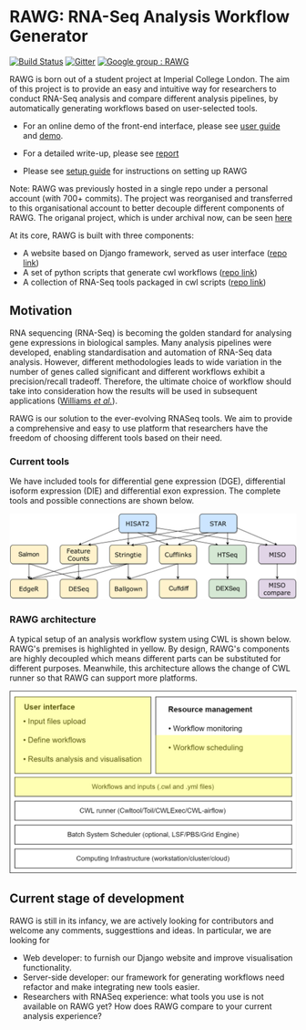 # RAWG: RNA-Seq Analysis Workflow Generator

[![Build Status](https://travis-ci.com/rawgene/cwl.svg?branch=master)](https://travis-ci.com/rawgene/cwl)
[![Gitter](https://badges.gitter.im/rawgene/rawg.svg)](https://gitter.im/rawgene/rawg?utm_source=badge&utm_medium=badge&utm_campaign=pr-badge)
[![Google group : RAWG](https://img.shields.io/badge/Google%20Group-RAWG-blue.svg)](https://groups.google.com/forum/#!forum/rawgene)

RAWG is born out of a student project at Imperial College London. The aim of this project is to provide an easy and intuitive way for researchers to conduct RNA-Seq analysis and compare different analysis pipelines, by automatically generating workflows based on user-selected tools.

- For an online demo of the front-end interface, please see [user guide](/doc/userguide.md) and [demo](http://rawg.tony.tc).

- For a detailed write-up, please see [report](https://github.com/rawgene/rawg/blob/master/doc/RNASeq_report_CC.pdf)

- Please see [setup guide](doc/setupguide.md) for instructions on setting up RAWG

Note: RAWG was previously hosted in a single repo under a personal account (with 700+ commits). The project was reorganised and transferred to this organisational account to better decouple different components of RAWG. The origanal project, which is under archival now, can be seen [here](https://github.com/tonyyzy/RNASeq/)

At its core, RAWG is built with three components:

- A website based on Django framework, served as user interface ([repo link](https://github.com/rawgene/webportal))
- A set of python scripts that generate cwl workflows ([repo link](https://github.com/rawgene/flowgen))
- A collection of RNA-Seq tools packaged in cwl scripts ([repo link](https://github.com/rawgene/cwl))

## Motivation

RNA sequencing (RNA-Seq) is becoming the golden standard for analysing gene expressions in biological samples. Many analysis pipelines were developed, enabling standardisation and automation of RNA-Seq data analysis. However, different methodologies leads to wide variation in the number of genes called significant and different workflows exhibit a precision/recall tradeoff. Therefore, the ultimate choice of workflow should take into consideration how the results will be used in subsequent applications ([Williams *et al.*](https://bmcbioinformatics.biomedcentral.com/articles/10.1186/s12859-016-1457-z)).  

RAWG is our solution to the ever-evolving RNASeq tools. We aim to provide a comprehensive and easy to use platform that researchers have the freedom of choosing different tools based on their need.

### Current tools

We have included tools for differential gene expression (DGE), differential isoform expression (DIE) and differential exon expression. The complete tools and possible connections are shown below.

![tools](doc/pipelines.png)

### RAWG architecture

A typical setup of an analysis workflow system using CWL is shown below. RAWG's premises is highlighted in yellow. By design, RAWG's components are highly decoupled which means different parts can be substituted for different purposes. Meanwhile, this architecture allows the change of CWL runner so that RAWG can support more platforms.

![architecture](doc/architecture.png)

## Current stage of development

RAWG is still in its infancy, we are actively looking for contributors and welcome any comments, suggesttions and ideas. In particular, we are looking for

- Web developer: to furnish our Django website and improve visualisation functionality.
- Server-side developer: our framework for generating workflows need refactor and make integrating new tools easier.
- Researchers with RNASeq experience: what tools you use is not available on RAWG yet? How does RAWG compare to your current analysis experience?